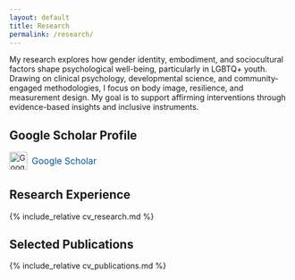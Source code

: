 ```yaml
---
layout: default
title: Research
permalink: /research/
---
```



My research explores how gender identity, embodiment, and sociocultural factors shape psychological well-being, particularly in LGBTQ+ youth. Drawing on clinical psychology, developmental science, and community-engaged methodologies, I focus on body image, resilience, and measurement design. My goal is to support affirming interventions through evidence-based insights and inclusive instruments.

## Google Scholar Profile

<div class="scholar-profile" style="margin-bottom: 2rem; display: flex; align-items: center;">
  <a href="https://scholar.google.com/citations?user=eGQIUA8AAAAJ&hl=en"
     target="_blank"
     rel="noopener"
     aria-label="Samuel Marsán Pérez on Google Scholar"
     style="display: inline-flex; align-items: center; text-decoration: none;">
    <img src="{{ '/assets/icons/google-scholar.svg' | relative_url }}"
         alt="Google Scholar icon"
         class="social-icon"
         style="height: 32px;" />
    <span style="margin-left: 0.5rem; font-size: 1rem; color: #005792;">Google Scholar</span>
  </a>
</div>


## Research Experience

{% include_relative cv_research.md %}


## Selected Publications

{% include_relative cv_publications.md %}
